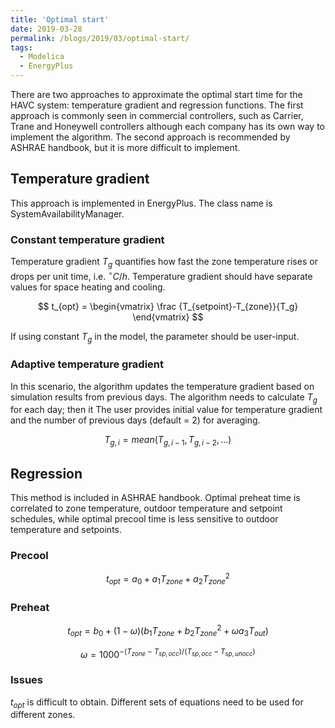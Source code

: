 ```yaml
---
title: 'Optimal start'
date: 2019-03-28
permalink: /blogs/2019/03/optimal-start/
tags:
  - Modelica
  - EnergyPlus
---
```


There are two approaches to approximate the optimal start time for the HAVC system: temperature gradient and regression functions. The first approach is commonly seen in commercial controllers, such as Carrier, Trane and Honeywell controllers although each company has its own way to implement the algorithm. The second approach is recommended by ASHRAE handbook, but it is more difficult to implement.

## Temperature gradient
This approach is implemented in EnergyPlus. The class name is SystemAvailabilityManager.
### Constant temperature gradient  
Temperature gradient $T_g$ quantifies how fast the zone temperature rises or drops per unit time, i.e. $^{\circ} C/h$. Temperature gradient should have separate values for space heating and cooling.

$$
t_{opt} = \begin{vmatrix} \frac {T_{setpoint}-T_{zone}}{T_g} \end{vmatrix}
$$

If using constant $T_g$ in the model, the parameter should be user-input.

### Adaptive temperature gradient
In this scenario, the algorithm updates the temperature gradient based on simulation results from previous days. The algorithm needs to calculate $T_g$ for each day; then it
The user provides initial value for temperature gradient and the number of previous days (default = 2) for averaging.

$$
T_{g,i} = mean(T_{g,i-1},T_{g,i-2},...)
$$

## Regression
This method is included in ASHRAE handbook. Optimal preheat time is correlated to zone temperature, outdoor temperature and setpoint schedules, while optimal precool time is less sensitive to outdoor temperature and setpoints.
### Precool

$$
t_{opt} = a_0 + a_1T_{zone}+a_2T_{zone}^2
$$

### Preheat

$$
t_{opt} = b_0 + (1-\omega)(b_1T_{zone}+b_2T_{zone}^2+\omega a_3T_{out})
$$

$$
\omega = 1000^{-{(T_{zone}-T_{sp,occ})}/{(T_{sp,occ}-T_{sp,unocc})}}
$$

### Issues
$t_{opt}$ is difficult to obtain.
Different sets of equations need to be used for different zones.
